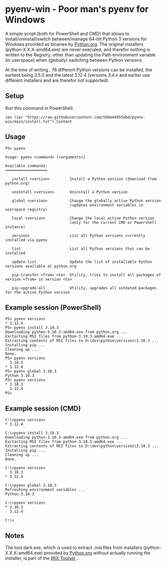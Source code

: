 # pyenv-win - Poor man's pyenv for Windows
A simple script (both for PowerShell and CMD) that allows to install/uninstall/switch between/manage 64-bit Python 3 versions for Windows provided as binaries by [Python.org](https://www.python.org/downloads/windows/). 
The original installers (python-X.X.X-amd64.exe) are never executed, and therefor nothing is written to the Registry, other than updating the Path environment variable (in userspace) when (globally) switching between Python versions.

At the time of writing , 76 different Python versions can be installed, the earliest being 3.5.0 and the latest 3.12.4 (versions 3.4.x and earlier use different installers and are therefor not supported).

## Setup
Run this command in PowerShell:
```
iex (iwr "https://raw.githubusercontent.com/59de44955ebd/pyenv-win/main/install.txt").Content
```

## Usage
```
PS> pyenv

Usage: pyenv <command> [<arguments>]

Available commands:
===================

   install <version>         Install a Python version (download from python.org)

   uninstall <version>       Uninstall a Python version

   global <version>          Change the globally active Python version
                             (updates environment variables in userspace registry)

   local <version>           Change the local active Python version
                             (only for the current CMD or Powershell instance)

   versions                  List all Python versions currently installed via pyenv

   list                      List all Python versions that can be installed

   update-list               Update the list of installable Python versions available at python.org

   pip-transfer <from> <to>  Utility, tries to install all packages of version <from> in version <to>

   pip-upgrade-all           Utility, upgrades all outdated packages for the active Python version
```

## Example session (PowerShell)
```
PS> pyenv versions
* 3.12.4
PS> pyenv install 3.10.3
Downloading python-3.10.3-amd64.exe from python.org ...
Exctacting MSI files from python-3.10.3-amd64.exe ...
Extracting contents of MSI files to D:\dev\python\versions\3.10.3 ...
Installing pip ...
Cleaning up ...
Done.
PS> pyenv versions
  3.10.3
* 3.12.4
PS> pyenv global 3.10.3
Python 3.10.3
PS> pyenv versions
* 3.10.3
  3.12.4
PS>
```

## Example session (CMD)
```
C:\>pyenv versions
* 3.12.4

C:\>pyenv install 3.10.3
Downloading python-3.10.3-amd64.exe from python.org ...
Exctacting MSI files from python-3.10.3-amd64.exe ...
Extracting contents of MSI files to D:\dev\python\versions\3.10.3 ...
Installing pip ...
Cleaning up ...
Done.

C:\>pyenv versions
  3.10.3
* 3.12.4

C:\>pyenv global 3.10.3
Refreshing environment variables ...
Python 3.10.3

C:\>pyenv versions
* 3.10.3
  3.12.4

C:\>
```

## Notes
The tool dark.exe, which is used to extract .msi files from installers (python-X.X.X-amd64.exe) provided by [Python.org](https://www.python.org/downloads/windows/) without actually running the installer, is part of the [WiX Toolset ](https://github.com/wixtoolset/).
